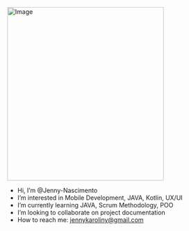 
<img src="https://user-images.githubusercontent.com/95315837/153099017-c52c754b-eb05-4f06-83e3-d474b13ef709.png" alt="Image" height="400" width="360">

- Hi, I’m @Jenny-Nascimento
- I’m interested in Mobile Development, JAVA, Kotlin, UX/UI
- I’m currently learning JAVA, Scrum Methodology, POO
- I’m looking to collaborate on project documentation
- How to reach me: jennykaroliny@gmail.com

<!---
Jenny-Nascimento/Jenny-Nascimento is a ✨ special ✨ repository because its `README.md` (this file) appears on your GitHub profile.
You can click the Preview link to take a look at your changes.
--->
